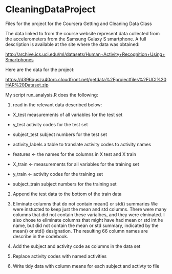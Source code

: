 CleaningDataProject
===================

Files for the project for the Coursera Getting and Cleaning Data Class

The data linked to from the course website represent data collected from the accelerometers from the Samsung Galaxy S smartphone. A full description is available at the site where the data was obtained: 

http://archive.ics.uci.edu/ml/datasets/Human+Activity+Recognition+Using+Smartphones 

Here are the data for the project: 

https://d396qusza40orc.cloudfront.net/getdata%2Fprojectfiles%2FUCI%20HAR%20Dataset.zip 

My script run_analysis.R does the following:

1) read in the relevant data described below:

- X_test measurements of all variables for the test set

- y_test activity codes for the test set

- subject_test subject numbers for the test set

- activity_labels a table to translate activity codes to activity names

- features <- the names for the columns in X test and X train

- X_train <- measurements for all variables for the training set

- y_train <- activity codes for the training set

- subject_train subject numbers for the training set

2) Append the test data to the bottom of the train data

3) Eliminate columns that do not contain mean() or std() summaries
We were instucted to keep just the mean and std columns. There were many columns that did not contain these varialbes, and they were elminated. I also chose to eliminate columns that might have had mean or std int he name, but did not contain the mean or std summary, indicated by the mean() or std() designation. The resulting 66 column names are describe in the codebook.

4) Add the subject and activity code as columns in the data set

5) Replace activity codes with named activities

6) Write tidy data with column means for each subject and activty to file
